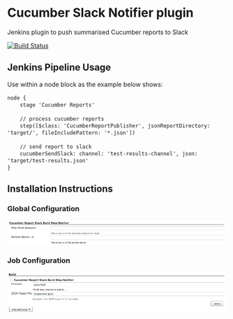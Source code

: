 # Cucumber Slack Notifier plugin
Jenkins plugin to push summarised Cucumber reports to Slack

[![Build Status](https://travis-ci.org/garethjevans/cucumber-slack-notifier-plugin.svg)](https://travis-ci.org/garethjevans/cucumber-slack-notifier-plugin)

## Jenkins Pipeline Usage

Use within a node block as the example below shows:

``` syntaxhighlighter-pre
node {
    stage 'Cucumber Reports'
 
    // process cucumber reports
    step([$class: 'CucumberReportPublisher', jsonReportDirectory: 'target/', fileIncludePattern: '*.json'])

    // send report to slack
    cucumberSendSlack: channel: 'test-results-channel', json: 'target/test-results.json' 
}
```

## Installation Instructions

### Global Configuration

![](docs/images/global_config.png)

### Job Configuration

![](docs/images/job_config.png)
